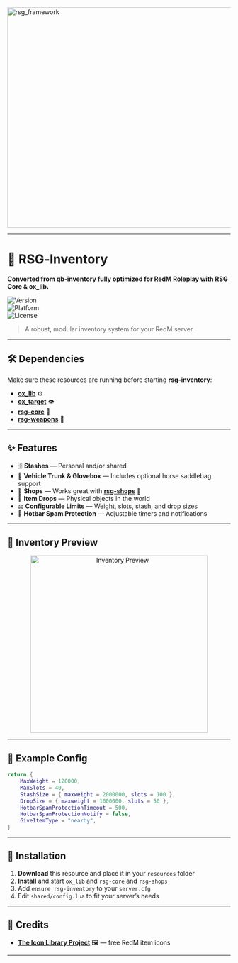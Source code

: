 <img width="2948" height="497" alt="rsg_framework" src="https://github.com/user-attachments/assets/638791d8-296d-4817-a596-785325c1b83a" />

---

# 🎯 RSG‑Inventory  
**Converted from qb‑inventory fully optimized for RedM Roleplay with RSG Core & ox_lib.**

![Version](https://img.shields.io/badge/version-2.6.3-red)  
![Platform](https://img.shields.io/badge/platform-RedM-darkred)  
![License](https://img.shields.io/badge/license-MIT-green)

> A robust, modular inventory system for your RedM server.

---

## 🛠️ Dependencies
Make sure these resources are running before starting **rsg-inventory**:

- [**ox_lib**](https://github.com/Rexshack-RedM/ox_lib) ⚙️  
- [**ox_target**](https://github.com/Rexshack-RedM/ox_target) 👁️  
- [**rsg-core**](https://github.com/Rexshack-RedM/rsg-core) 🤠  
- [**rsg-weapons**](https://github.com/Rexshack-RedM/rsg-weapons) 🔫

---

## ✨ Features
- 🗄 **Stashes** — Personal and/or shared  
- 🐎 **Vehicle Trunk & Glovebox** — Includes optional horse saddlebag support  
- 🏪 **Shops** — Works great with [**rsg-shops**](https://github.com/Rexshack-RedM/rsg-shops) 🥐  
- 🎒 **Item Drops** — Physical objects in the world  
- ⚖ **Configurable Limits** — Weight, slots, stash, and drop sizes  
- 🚫 **Hotbar Spam Protection** — Adjustable timers and notifications  

---

## 📸 Inventory Preview
<p align="center">
  <img src="https://cdn.discordapp.com/attachments/1109201552171864067/1405559539289559181/image.png?ex=689f44d4&is=689df354&hm=d50b6f578874f5e20e4d8f9858d13bba61eb8a246a08b9d6fc8c0ea83f52b68f&" 
       alt="Inventory Preview" 
       width="400">
</p>

---

## 📜 Example Config
```lua
return {
    MaxWeight = 120000,
    MaxSlots = 40,
    StashSize = { maxweight = 2000000, slots = 100 },
    DropSize = { maxweight = 1000000, slots = 50 },
    HotbarSpamProtectionTimeout = 500,
    HotbarSpamProtectionNotify = false,
    GiveItemType = "nearby",
}
```

---

## 📂 Installation
1. **Download** this resource and place it in your `resources` folder  
2. **Install** and start `ox_lib` and `rsg-core` and  `rsg-shops` 
3. Add `ensure rsg-inventory` to your `server.cfg`  
4. Edit `shared/config.lua` to fit your server’s needs

---

## 💎 Credits
- [**The Icon Library Project**](https://github.com/TankieTwitch/FREE-RedM-Image-Library) 🖼 — free RedM item icons

---
